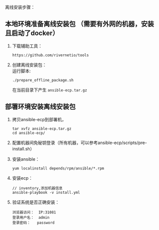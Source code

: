 离线安装步骤：

## 本地环境准备离线安装包 （需要有外网的机器，安装且启动了docker）

1. 下载辅助工具：

   ```
   https://github.com/rivernetio/tools
   ```

2. 创建离线安装包：  
   运行脚本:

   ```
   ./prepare_offline_package.sh
   ```

   在当前目录下产生 ```ansible-ecp.tar.gz```

## 部署环境安装离线安装包
1. 拷贝ansible-ecp到部署机，

   ```
   tar xvfz ansible-ecp.tar.gz
   cd ansible-ecp/
   ```

2. 配置机器间免秘钥登录（所有机器，可以参考ansible-ecp/scripts/pre-install.sh）

3. 安装ansible： 

   ```
   yum localinstall depends/rpm/ansible/*.rpm
   ```

4. 安装ecp：

   ```
   // inventory,添加机器信息
   ansible-playbook -v install.yml
   ```

5. 验证系统是否正确安装：

   ```
   浏览器访问：  IP:31081
   登录用户名：  admin
   登录密码：   password
   ```
   
